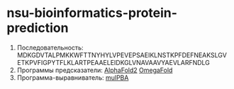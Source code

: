 # nsu-bioinformatics-protein-prediction

1. Последовательность:
MDKGDVTALPMKKWFTTNYHYLVPEVEPSAEIKLNSTKPFDEFNEAKSLGVETKPVFIGPYTFLKLARTPEAAELEIDKGLVNAVAAVYAEVLARFNDLG
2. Программы предсказатели:
[AlphaFold2](https://colab.research.google.com/github/sokrypton/ColabFold/blob/main/AlphaFold2.ipynb)
[OmegaFold](https://colab.research.google.com/github/aqlaboratory/openfold/blob/main/notebooks/OpenFold.ipynb)
3. Программа-выравниватель: [mulPBA](https://www.dsimb.inserm.fr/dsimb_tools/mulpba/)
